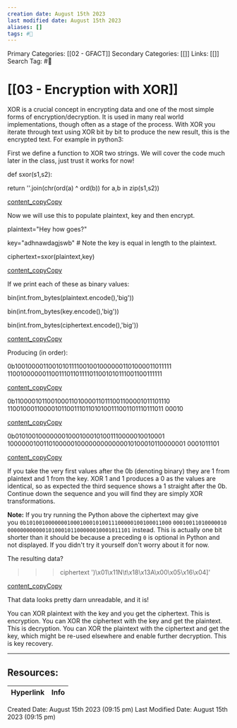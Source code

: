 ```yaml
---
creation date: August 15th 2023
last modified date: August 15th 2023
aliases: []
tags: #📖
---
```


Primary Categories: [[02 - GFACT]] 
Secondary Categories: [[]] 
Links: [[]] 
Search Tag: #📖  

# [[03 - Encryption with XOR]]  

XOR is a crucial concept in encrypting data and one of the most simple forms of encryption/decryption. It is used in many real world implementations, though often as a stage of the process. With XOR you iterate through text using XOR bit by bit to produce the new result, this is the encrypted text. For example in python3:

First we define a function to XOR two strings. We will cover the code much later in the class, just trust it works for now!

def sxor(s1,s2):

  return ''.join(chr(ord(a) ^ ord(b)) for a,b in zip(s1,s2))

[content_copyCopy](https://sans-foundations.com/internal/course/2324a79e-b6d5-4285-aa6e-cec19e6fad44/76c5b6cb-a17a-4c6b-9e61-4f7de90bfcbe/8559d98f-dc19-45d0-8800-4a2e3e6e89a1#)

Now we will use this to populate plaintext, key and then encrypt.

plaintext="Hey how goes?"

key="adhnawdagjswb" # Note the key is equal in length to the plaintext.

ciphertext=sxor(plaintext,key)

[content_copyCopy](https://sans-foundations.com/internal/course/2324a79e-b6d5-4285-aa6e-cec19e6fad44/76c5b6cb-a17a-4c6b-9e61-4f7de90bfcbe/8559d98f-dc19-45d0-8800-4a2e3e6e89a1#)

If we print each of these as binary values:

bin(int.from_bytes(plaintext.encode(),'big'))

bin(int.from_bytes(key.encode(),'big'))

bin(int.from_bytes(ciphertext.encode(),'big'))

[content_copyCopy](https://sans-foundations.com/internal/course/2324a79e-b6d5-4285-aa6e-cec19e6fad44/76c5b6cb-a17a-4c6b-9e61-4f7de90bfcbe/8559d98f-dc19-45d0-8800-4a2e3e6e89a1#)

Producing (in order):

0b100100001100101011110010010000001101000011011111 11001000000110011101101111011001010111001100111111

[content_copyCopy](https://sans-foundations.com/internal/course/2324a79e-b6d5-4285-aa6e-cec19e6fad44/76c5b6cb-a17a-4c6b-9e61-4f7de90bfcbe/8559d98f-dc19-45d0-8800-4a2e3e6e89a1#)

0b110000101100100011010000110111001100001011101110 11001000110000101100111011010100111001101110111011 00010

[content_copyCopy](https://sans-foundations.com/internal/course/2324a79e-b6d5-4285-aa6e-cec19e6fad44/76c5b6cb-a17a-4c6b-9e61-4f7de90bfcbe/8559d98f-dc19-45d0-8800-4a2e3e6e89a1#)

0b0101001000000010001000101001110000010010001 10000001001101000001000000000000010100010110000001 0001011101

[content_copyCopy](https://sans-foundations.com/internal/course/2324a79e-b6d5-4285-aa6e-cec19e6fad44/76c5b6cb-a17a-4c6b-9e61-4f7de90bfcbe/8559d98f-dc19-45d0-8800-4a2e3e6e89a1#)

If you take the very first values after the 0b (denoting binary) they are 1 from plaintext and 1 from the key. XOR 1 and 1 produces a 0 as the values are identical, so as expected the third sequence shows a 1 straight after the 0b. Continue down the sequence and you will find they are simply XOR transformations.

**Note:** If you try running the Python above the ciphertext may give you `0b1010010000000100010001010011100000100100011000` `00010011010000010000000000000101000101100000010001011101` instead. This is actually one bit shorter than it should be because a preceding `0` is optional in Python and not displayed. If you didn't try it yourself don't worry about it for now.

The resulting data?

>>> ciphertext ')\x01\x11N\t\x18\x13A\x00\x05\x16\x04]'

[content_copyCopy](https://sans-foundations.com/internal/course/2324a79e-b6d5-4285-aa6e-cec19e6fad44/76c5b6cb-a17a-4c6b-9e61-4f7de90bfcbe/8559d98f-dc19-45d0-8800-4a2e3e6e89a1#)

That data looks pretty darn unreadable, and it is!

You can XOR plaintext with the key and you get the ciphertext. This is encryption. You can XOR the ciphertext with the key and get the plaintext. This is decryption. You can XOR the plaintext with the ciphertext and get the key, which might be re-used elsewhere and enable further decryption. This is key recovery.



___

## Resources:

| Hyperlink | Info |
| --------- | ---- |


Created Date: August 15th 2023 (09:15 pm) 
Last Modified Date: August 15th 2023 (09:15 pm)
